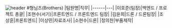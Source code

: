 ![header](https://capsule-render.vercel.app/api?type=waving&color=auto&height=300&section=header&text=Drone%20To%20You&fontSize=90)
#형님즈(Brothers)
|팀원명|직무|
|------|---|
|이호준(팀장)|백엔드 / 프로젝트 총괄|
|조현수(서기)|프론트엔드 / 프론트엔드 팀장|
|김윤희|드론 / 드론팀장|
|조상훈|프론트엔드|
|이상민|자료조사|
|소현수|드론|
|정의찬|부품제작|
